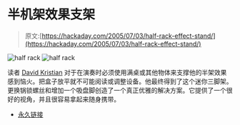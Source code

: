 # 半机架效果支架

> 原文:[https://hackaday.com/2005/07/03/half-rack-effect-stand/](https://hackaday.com/2005/07/03/half-rack-effect-stand/)

![half rack](../Images/7a17093c583a919280e2618459aad1fb.png) ![half rack](../Images/321bc26b08b43592c25a39cc2b006731.png)

读者 [David Kristian](http://www.malamutant.com/) 对于在演奏时必须使用满桌或其他物体来支撑他的半架效果感到恼火。把盒子放平就不可能阅读或调整设备。他最终得到了这个迷你三脚架。更换锅锁螺丝和增加一个吸盘脚创造了一个真正优雅的解决方案。它提供了一个很好的视角，并且很容易拿起来随身携带。

*   [永久链接](http://malamutant.com/half_rack_hack.html)